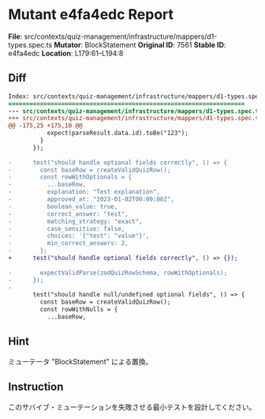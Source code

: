 # Mutant e4fa4edc Report

**File**: src/contexts/quiz-management/infrastructure/mappers/d1-types.spec.ts
**Mutator**: BlockStatement
**Original ID**: 7561
**Stable ID**: e4fa4edc
**Location**: L179:61–L194:8

## Diff

```diff
Index: src/contexts/quiz-management/infrastructure/mappers/d1-types.spec.ts
===================================================================
--- src/contexts/quiz-management/infrastructure/mappers/d1-types.spec.ts	original
+++ src/contexts/quiz-management/infrastructure/mappers/d1-types.spec.ts	mutated #7561
@@ -175,25 +175,10 @@
           expect(parseResult.data.id).toBe("123");
         }
       });
 
-      test("should handle optional fields correctly", () => {
-        const baseRow = createValidQuizRow();
-        const rowWithOptionals = {
-          ...baseRow,
-          explanation: "Test explanation",
-          approved_at: "2023-01-02T00:00:00Z",
-          boolean_value: true,
-          correct_answer: "test",
-          matching_strategy: "exact",
-          case_sensitive: false,
-          choices: '{"test": "value"}',
-          min_correct_answers: 2,
-        };
+      test("should handle optional fields correctly", () => {});
 
-        expectValidParse(zodQuizRowSchema, rowWithOptionals);
-      });
-
       test("should handle null/undefined optional fields", () => {
         const baseRow = createValidQuizRow();
         const rowWithNulls = {
           ...baseRow,
```

## Hint

ミューテータ "BlockStatement" による置換。

## Instruction

このサバイブ・ミューテーションを失敗させる最小テストを設計してください。
